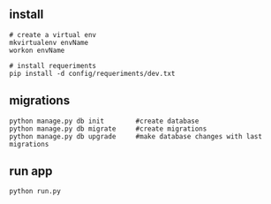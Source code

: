 install
-------

    # create a virtual env
    mkvirtualenv envName
    workon envName

    # install requeriments
    pip install -d config/requeriments/dev.txt

migrations
----------

    python manage.py db init        #create database
    python manage.py db migrate     #create migrations
    python manage.py db upgrade     #make database changes with last migrations

run app
-------

    python run.py
